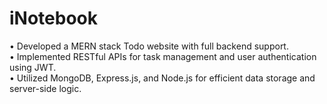 # iNotebook
• Developed a MERN stack Todo website with full backend support.<br>
• Implemented RESTful APIs for task management and user authentication using JWT.<br>
• Utilized MongoDB, Express.js, and Node.js for efficient data storage and server-side logic.<br>
